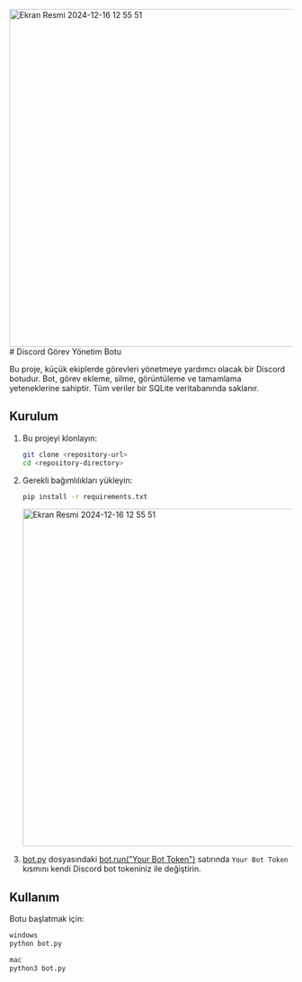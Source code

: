 <img width="601" alt="Ekran Resmi 2024-12-16 12 55 51" src="https://github.com/user-attachments/assets/7071bba6-0c25-464e-9e55-dc8d3d6d1154" /># Discord Görev Yönetim Botu

Bu proje, küçük ekiplerde görevleri yönetmeye yardımcı olacak bir Discord botudur. Bot, görev ekleme, silme, görüntüleme ve tamamlama yeteneklerine sahiptir. Tüm veriler bir SQLite veritabanında saklanır.

## Kurulum

1. Bu projeyi klonlayın:
    ```sh
    git clone <repository-url>
    cd <repository-directory>
    ```

2. Gerekli bağımlılıkları yükleyin:
    ```sh
    pip install -r requirements.txt
    ```

    <img width="601" alt="Ekran Resmi 2024-12-16 12 55 51" src="https://github.com/user-attachments/assets/b80cda18-b1e5-4c99-98bd-74cc8dd421db" />

3. [bot.py](http://_vscodecontentref_/7) dosyasındaki [bot.run("Your Bot Token")](http://_vscodecontentref_/8) satırında `Your Bot Token` kısmını kendi Discord bot tokeniniz ile değiştirin.

## Kullanım

Botu başlatmak için:
```sh
windows
python bot.py

mac
python3 bot.py




